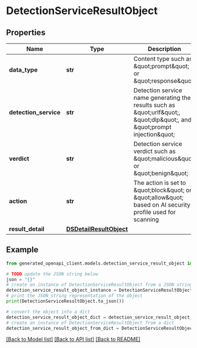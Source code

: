 # DetectionServiceResultObject


## Properties

Name | Type | Description | Notes
------------ | ------------- | ------------- | -------------
**data_type** | **str** | Content type such as \&quot;prompt\&quot; or \&quot;response\&quot; | [optional] 
**detection_service** | **str** | Detection service name generating the results such as \&quot;urlf\&quot;, \&quot;dlp\&quot;, and \&quot;prompt injection\&quot; | [optional] 
**verdict** | **str** | Detection service verdict such as \&quot;malicious\&quot; or \&quot;benign\&quot; | [optional] 
**action** | **str** | The action is set to \&quot;block\&quot; or \&quot;allow\&quot; based on AI security profile used for scanning | [optional] 
**result_detail** | [**DSDetailResultObject**](DSDetailResultObject.md) |  | [optional] 

## Example

```python
from generated_openapi_client.models.detection_service_result_object import DetectionServiceResultObject

# TODO update the JSON string below
json = "{}"
# create an instance of DetectionServiceResultObject from a JSON string
detection_service_result_object_instance = DetectionServiceResultObject.from_json(json)
# print the JSON string representation of the object
print(DetectionServiceResultObject.to_json())

# convert the object into a dict
detection_service_result_object_dict = detection_service_result_object_instance.to_dict()
# create an instance of DetectionServiceResultObject from a dict
detection_service_result_object_from_dict = DetectionServiceResultObject.from_dict(detection_service_result_object_dict)
```
[[Back to Model list]](../README.md#documentation-for-models) [[Back to API list]](../README.md#documentation-for-api-endpoints) [[Back to README]](../README.md)


